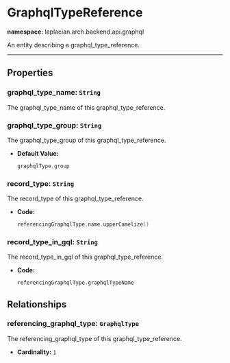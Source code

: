 

# **GraphqlTypeReference**
**namespace:** laplacian.arch.backend.api.graphql

An entity describing a graphql_type_reference.



---

## Properties

### graphql_type_name: `String`
The graphql_type_name of this graphql_type_reference.

### graphql_type_group: `String`
The graphql_type_group of this graphql_type_reference.
- **Default Value:**
  ```kotlin
  graphqlType.group
  ```

### record_type: `String`
The record_type of this graphql_type_reference.
- **Code:**
  ```kotlin
  referencingGraphqlType.name.upperCamelize()
  ```

### record_type_in_gql: `String`
The record_type_in_gql of this graphql_type_reference.
- **Code:**
  ```kotlin
  referencingGraphqlType.graphqlTypeName
  ```

## Relationships

### referencing_graphql_type: `GraphqlType`
The referencing_graphql_type of this graphql_type_reference.
- **Cardinality:** `1`
